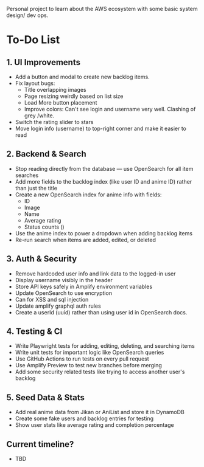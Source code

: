 
Personal project to learn about the AWS ecosystem with some basic system design/ dev ops.

# To-Do List


## 1. UI Improvements

* Add a button and modal to create new backlog items.
* Fix layout bugs:
    * Title overlapping images
    * Page resizing weirdly based on list size
    * Load More button placement
    * Improve colors: Can't see login and username very well. Clashing of grey /white.
* Switch the rating slider to stars
* Move login info (username) to top-right corner and make it easier to read

## 2. Backend & Search

* Stop reading directly from the database — use OpenSearch for all item searches
* Add more fields to the backlog index (like user ID and anime ID) rather than just the title
* Create a new OpenSearch index for anime info with fields:
    * ID
    * Image
    * Name
    * Average rating
    * Status counts ()
* Use the anime index to power a dropdown when adding backlog items
* Re-run search when items are added, edited, or deleted

## 3. Auth & Security

* Remove hardcoded user info and link data to the logged-in user
* Display username visibly in the header
* Store API keys safely in Amplify environment variables
* Update OpenSearch to use encryption
* Can for XSS and sql injection
* Update amplify graphql auth rules
* Create a userId (uuid) rather than using user id in OpenSearch docs.

## 4. Testing & CI

* Write Playwright tests for adding, editing, deleting, and searching items
* Write unit tests for important logic like OpenSearch queries
* Use GitHub Actions to run tests on every pull request
* Use Amplify Preview to test new branches before merging
* Add some security related tests like trying to access another user's backlog

## 5. Seed Data & Stats

* Add real anime data from Jikan or AniList and store it in DynamoDB
* Create some fake users and backlog entries for testing
* Show user stats like average rating and completion percentage

## Current timeline?
* TBD